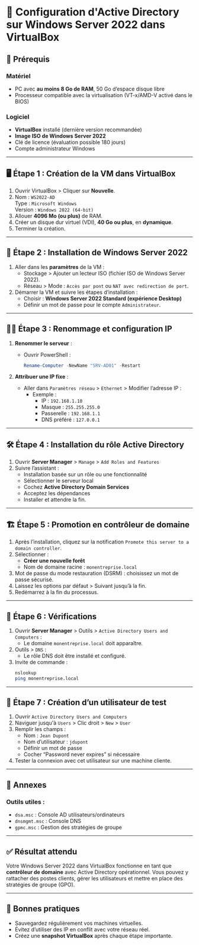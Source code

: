 # 📘 Configuration d'Active Directory sur Windows Server 2022 dans VirtualBox

## 🧰 Prérequis

### Matériel
- PC avec **au moins 8 Go de RAM**, 50 Go d’espace disque libre
- Processeur compatible avec la virtualisation (VT-x/AMD-V activé dans le BIOS)

### Logiciel
- **VirtualBox** installé (dernière version recommandée)
- **Image ISO de Windows Server 2022**
- Clé de licence (évaluation possible 180 jours)
- Compte administrateur Windows

---

## 🖥️ Étape 1 : Création de la VM dans VirtualBox

1. Ouvrir VirtualBox > Cliquer sur **Nouvelle**.
2. Nom : `WS2022-AD`  
   Type : `Microsoft Windows`  
   Version : `Windows 2022 (64-bit)`
3. Allouer **4096 Mo (ou plus)** de RAM.
4. Créer un disque dur virtuel (VDI), **40 Go ou plus**, en **dynamique**.
5. Terminer la création.

---

## 💽 Étape 2 : Installation de Windows Server 2022

1. Aller dans les **paramètres** de la VM :
   - Stockage > Ajouter un lecteur ISO (fichier ISO de Windows Server 2022).
   - Réseau > Mode : `Accès par pont` ou `NAT avec redirection de port`.
2. Démarrer la VM et suivre les étapes d’installation :
   - Choisir : **Windows Server 2022 Standard (expérience Desktop)**
   - Définir un mot de passe pour le compte `Administrateur`.

---

## 🧑‍💼 Étape 3 : Renommage et configuration IP

1. **Renommer le serveur** :
   - Ouvrir PowerShell :
     ```powershell
     Rename-Computer -NewName "SRV-AD01" -Restart
     ```

2. **Attribuer une IP fixe** :
   - Aller dans `Paramètres réseau` > `Ethernet` > Modifier l’adresse IP :
     - Exemple :
       - IP : `192.168.1.10`
       - Masque : `255.255.255.0`
       - Passerelle : `192.168.1.1`
       - DNS préféré : `127.0.0.1`

---

## 🛠️ Étape 4 : Installation du rôle Active Directory

1. Ouvrir **Server Manager** > `Manage` > `Add Roles and Features`
2. Suivre l’assistant :
   - Installation basée sur un rôle ou une fonctionnalité
   - Sélectionner le serveur local
   - Cochez **Active Directory Domain Services**
   - Acceptez les dépendances
   - Installer et attendre la fin.

---

## 🏗️ Étape 5 : Promotion en contrôleur de domaine

1. Après l’installation, cliquez sur la notification `Promote this server to a domain controller`.
2. Sélectionner :
   - **Créer une nouvelle forêt**
   - Nom de domaine racine : `monentreprise.local`
3. Mot de passe du mode restauration (DSRM) : choisissez un mot de passe sécurisé.
4. Laissez les options par défaut > Suivant jusqu’à la fin.
5. Redémarrez à la fin du processus.

---

## 🔎 Étape 6 : Vérifications

1. Ouvrir **Server Manager** > Outils > `Active Directory Users and Computers` :
   - Le domaine `monentreprise.local` doit apparaître.
2. Outils > `DNS` :
   - Le rôle DNS doit être installé et configuré.
3. Invite de commande :
   ```bash
   nslookup
   ping monentreprise.local
   ```

---

## 👤 Étape 7 : Création d’un utilisateur de test

1. Ouvrir `Active Directory Users and Computers`
2. Naviguer jusqu'à `Users` > Clic droit > `New` > `User`
3. Remplir les champs :
   - Nom : `Jean Dupont`
   - Nom d’utilisateur : `jdupont`
   - Définir un mot de passe
   - Cocher “Password never expires” si nécessaire
4. Tester la connexion avec cet utilisateur sur une machine cliente.

---

## 📎 Annexes

### Outils utiles :
- `dsa.msc` : Console AD utilisateurs/ordinateurs
- `dnsmgmt.msc` : Console DNS
- `gpmc.msc` : Gestion des stratégies de groupe

---

## ✅ Résultat attendu

Votre Windows Server 2022 dans VirtualBox fonctionne en tant que **contrôleur de domaine** avec Active Directory opérationnel. Vous pouvez y rattacher des postes clients, gérer les utilisateurs et mettre en place des stratégies de groupe (GPO).

---

## 📢 Bonnes pratiques

- Sauvegardez régulièrement vos machines virtuelles.
- Évitez d’utiliser des IP en conflit avec votre réseau réel.
- Créez une **snapshot VirtualBox** après chaque étape importante.
